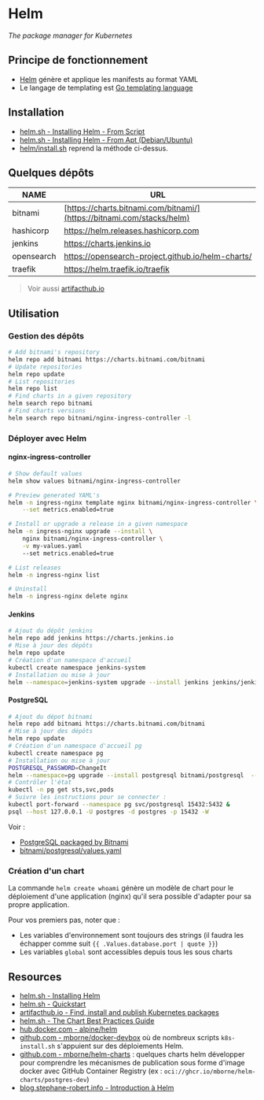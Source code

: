 # Helm

*The package manager for Kubernetes*

## Principe de fonctionnement

* [Helm](https://helm.sh/) génère et applique les manifests au format YAML
* Le langage de templating est [Go templating language](https://pkg.go.dev/text/template)

## Installation

* [helm.sh - Installing Helm - From Script](https://helm.sh/docs/intro/install/#from-script)
* [helm.sh - Installing Helm - From Apt (Debian/Ubuntu)](https://helm.sh/docs/intro/install/#from-apt-debianubuntu)
* [helm/install.sh](install.sh) reprend la méthode ci-dessus.

## Quelques dépôts

| NAME       | URL                                                                    |
| ---------- | ---------------------------------------------------------------------- |
| bitnami    | [https://charts.bitnami.com/bitnami/](https://bitnami.com/stacks/helm) |
| hashicorp  | https://helm.releases.hashicorp.com                                    |
| jenkins    | https://charts.jenkins.io                                              |
| opensearch | https://opensearch-project.github.io/helm-charts/                      |
| traefik    | https://helm.traefik.io/traefik                                        |

> Voir aussi [artifacthub.io](https://artifacthub.io/)

## Utilisation

### Gestion des dépôts

```bash
# Add bitnami's repository
helm repo add bitnami https://charts.bitnami.com/bitnami
# Update repositories
helm repo update
# List repositories
helm repo list
# Find charts in a given repository
helm search repo bitnami
# Find charts versions
helm search repo bitnami/nginx-ingress-controller -l
```

### Déployer avec Helm

#### nginx-ingress-controller

```bash
# Show default values
helm show values bitnami/nginx-ingress-controller

# Preview generated YAML's
helm -n ingress-nginx template nginx bitnami/nginx-ingress-controller \
    --set metrics.enabled=true

# Install or upgrade a release in a given namespace
helm -n ingress-nginx upgrade --install \
    nginx bitnami/nginx-ingress-controller \
    -v my-values.yaml
    --set metrics.enabled=true

# List releases
helm -n ingress-nginx list

# Uninstall
helm -n ingress-nginx delete nginx
```

#### Jenkins

```bash
# Ajout du dépôt jenkins
helm repo add jenkins https://charts.jenkins.io
# Mise à jour des dépôts
helm repo update
# Création d'un namespace d'accueil
kubectl create namespace jenkins-system
# Installation ou mise à jour
helm --namespace=jenkins-system upgrade --install jenkins jenkins/jenkins
```


#### PostgreSQL


```bash
# Ajout du dépot bitnami
helm repo add bitnami https://charts.bitnami.com/bitnami
# Mise à jour des dépôts
helm repo update
# Création d'un namespace d'accueil pg
kubectl create namespace pg
# Installation ou mise à jour
POSTGRESQL_PASSWORD=ChangeIt
helm --namespace=pg upgrade --install postgresql bitnami/postgresql  --set global.postgresql.auth.postgresPassword=$POSTGRESQL_PASSWORD
# Contrôler l'état
kubectl -n pg get sts,svc,pods
# Suivre les instructions pour se connecter :
kubectl port-forward --namespace pg svc/postgresql 15432:5432 &
psql --host 127.0.0.1 -U postgres -d postgres -p 15432 -W
```

Voir :

* [PostgreSQL packaged by Bitnami](https://github.com/bitnami/charts/tree/main/bitnami/postgresql#readme)
* [bitnami/postgresql/values.yaml](https://github.com/bitnami/charts/blob/main/bitnami/postgresql/values.yaml)


### Création d'un chart

La commande `helm create whoami` génère un modèle de chart pour le déploiement d'une application (nginx) qu'il sera possible d'adapter pour sa propre application.

Pour vos premiers pas, noter que :

* Les variables d'environnement sont toujours des strings (il faudra les échapper comme suit `{{ .Values.database.port | quote }}`)
* Les variables `global` sont accessibles depuis tous les sous charts

## Resources

* [helm.sh - Installing Helm](https://helm.sh/docs/intro/install/)
* [helm.sh - Quickstart](https://helm.sh/docs/intro/quickstart/)
* [artifacthub.io - Find, install and publish Kubernetes packages](https://artifacthub.io/)
* [helm.sh - The Chart Best Practices Guide](https://helm.sh/docs/chart_best_practices/)
* [hub.docker.com - alpine/helm](https://hub.docker.com/r/alpine/helm)
* [github.com - mborne/docker-devbox](https://github.com/mborne/docker-devbox#readme) où de nombreux scripts `k8s-install.sh` s'appuient sur des déploiements Helm.
* [github.com - mborne/helm-charts](https://github.com/mborne/helm-charts#helm-charts) : quelques charts helm développer pour comprendre les mécanismes de publication sous forme d'image docker avec GitHub Container Registry (ex : `oci://ghcr.io/mborne/helm-charts/postgres-dev`)
* [blog.stephane-robert.info - Introduction à Helm](https://blog.stephane-robert.info/docs/conteneurs/orchestrateurs/outils/helm/)
